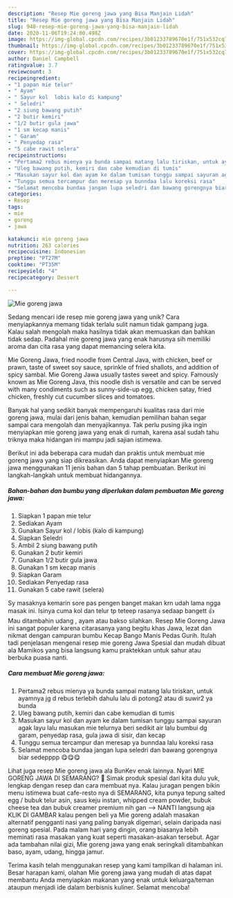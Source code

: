 ```yaml
---
description: "Resep Mie goreng jawa yang Bisa Manjain Lidah"
title: "Resep Mie goreng jawa yang Bisa Manjain Lidah"
slug: 948-resep-mie-goreng-jawa-yang-bisa-manjain-lidah
date: 2020-11-06T19:24:00.498Z
image: https://img-global.cpcdn.com/recipes/3b01233789670e1f/751x532cq70/mie-goreng-jawa-foto-resep-utama.jpg
thumbnail: https://img-global.cpcdn.com/recipes/3b01233789670e1f/751x532cq70/mie-goreng-jawa-foto-resep-utama.jpg
cover: https://img-global.cpcdn.com/recipes/3b01233789670e1f/751x532cq70/mie-goreng-jawa-foto-resep-utama.jpg
author: Daniel Campbell
ratingvalue: 3.7
reviewcount: 3
recipeingredient:
- "1 papan mie telur"
- " Ayam"
- " Sayur kol  lobis kalo di kampung"
- " Seledri"
- "2 siung bawang putih"
- "2 butir kemiri"
- "1/2 butir gula jawa"
- "1 sm kecap manis"
- " Garam"
- " Penyedap rasa"
- "5 cabe rawit selera"
recipeinstructions:
- "Pertama2 rebus mienya ya bunda sampai matang lalu tiriskan, untuk ayamnya jg d rebus terlebih dahulu lalu di potong2 atau di suwir2 ya bunda"
- "Uleg bawang putih, kemiri dan cabe kemudian di tumis"
- "Masukan sayur kol dan ayam ke dalam tumisan tunggu sampai sayuran agak layu lalu masukan mie telurnya beri sedikit air lalu bumbui dg garam, penyedap rasa, gula jawa di sisir, dan kecap"
- "Tunggu semua tercampur dan meresap ya bunndaa lalu koreksi rasa"
- "Selamat mencoba bundaa jangan lupa seledri dan bawang gorengnya biar sedepppp 😋😋😋"
categories:
- Resep
tags:
- mie
- goreng
- jawa

katakunci: mie goreng jawa 
nutrition: 263 calories
recipecuisine: Indonesian
preptime: "PT27M"
cooktime: "PT35M"
recipeyield: "4"
recipecategory: Dessert

---
```



![Mie goreng jawa](https://img-global.cpcdn.com/recipes/3b01233789670e1f/751x532cq70/mie-goreng-jawa-foto-resep-utama.jpg)

Sedang mencari ide resep mie goreng jawa yang unik? Cara menyiapkannya memang tidak terlalu sulit namun tidak gampang juga. Kalau salah mengolah maka hasilnya tidak akan memuaskan dan bahkan tidak sedap. Padahal mie goreng jawa yang enak harusnya sih memiliki aroma dan cita rasa yang dapat memancing selera kita.

Mie Goreng Jawa, fried noodle from Central Java, with chicken, beef or prawn, taste of sweet soy sauce, sprinkle of fried shallots, and addition of spicy sambal. Mie Goreng Jawa usually tastes sweet and spicy. Famously known as Mie Goreng Java, this noodle dish is versatile and can be served with many condiments such as sunny-side-up egg, chicken satay, fried chicken, freshly cut cucumber slices and tomatoes.

Banyak hal yang sedikit banyak mempengaruhi kualitas rasa dari mie goreng jawa, mulai dari jenis bahan, kemudian pemilihan bahan segar sampai cara mengolah dan menyajikannya. Tak perlu pusing jika ingin menyiapkan mie goreng jawa yang enak di rumah, karena asal sudah tahu triknya maka hidangan ini mampu jadi sajian istimewa.


Berikut ini ada beberapa cara mudah dan praktis untuk membuat mie goreng jawa yang siap dikreasikan. Anda dapat menyiapkan Mie goreng jawa menggunakan 11 jenis bahan dan 5 tahap pembuatan. Berikut ini langkah-langkah untuk membuat hidangannya.

<!--inarticleads1-->

##### Bahan-bahan dan bumbu yang diperlukan dalam pembuatan Mie goreng jawa:

1. Siapkan 1 papan mie telur
1. Sediakan  Ayam
1. Gunakan  Sayur kol / lobis (kalo di kampung)
1. Siapkan  Seledri
1. Ambil 2 siung bawang putih
1. Gunakan 2 butir kemiri
1. Gunakan 1/2 butir gula jawa
1. Gunakan 1 sm kecap manis
1. Siapkan  Garam
1. Sediakan  Penyedap rasa
1. Gunakan 5 cabe rawit (selera)


Sy masaknya kemarin sore pas pengen banget makan krn udah lama ngga masak ini. Isinya cuma kol dan telur tp teteep rasanya sedaap bangett 👍 Mau ditambahin udang , ayam atau bakso silahkan. Resep Mie Goreng Jawa ini sangat populer karena citarasanya yang begitu khas Jawa, lezat dan nikmat dengan campuran bumbu Kecap Bango Manis Pedas Gurih. Itulah tadi penjelasan mengenai resep mie goreng Jawa Spesial dan mudah dibuat ala Mamikos yang bisa langsung kamu praktekkan untuk sahur atau berbuka puasa nanti. 

<!--inarticleads2-->

##### Cara membuat Mie goreng jawa:

1. Pertama2 rebus mienya ya bunda sampai matang lalu tiriskan, untuk ayamnya jg d rebus terlebih dahulu lalu di potong2 atau di suwir2 ya bunda
1. Uleg bawang putih, kemiri dan cabe kemudian di tumis
1. Masukan sayur kol dan ayam ke dalam tumisan tunggu sampai sayuran agak layu lalu masukan mie telurnya beri sedikit air lalu bumbui dg garam, penyedap rasa, gula jawa di sisir, dan kecap
1. Tunggu semua tercampur dan meresap ya bunndaa lalu koreksi rasa
1. Selamat mencoba bundaa jangan lupa seledri dan bawang gorengnya biar sedepppp 😋😋😋


Lihat juga resep Mie goreng jawa ala BunKev enak lainnya. Nyari MIE GORENG JAWA DI SEMARANG? 🙂 Simak produk spesial dari kita dulu yuk, lengkap dengan resep dan cara membuat nya. Kalau juragan pengen bikin menu istimewa buat cafe-resto nya di SEMARANG, kita punya tepung salted egg / bubuk telur asin, saus keju instan, whipped cream powder, bubuk cheese tea dan bubuk creamer premium nih gan --&gt; NANTI langsung aja KLIK DI GAMBAR kalau pengen beli ya Mie goreng adalah masakan alternatif pengganti nasi yang paling banyak digemari, selain daripada nasi goreng spesial. Pada malam hari yang dingin, orang biasanya lebih meminati rasa masakan yang kuat seperti masakan-asakan tersebut. Agar ada tambahan nilai gizi, Mie goreng jawa yang enak seringkali ditambahkan baso, ayam, udang, hingga jamur. 

Terima kasih telah menggunakan resep yang kami tampilkan di halaman ini. Besar harapan kami, olahan Mie goreng jawa yang mudah di atas dapat membantu Anda menyiapkan makanan yang enak untuk keluarga/teman ataupun menjadi ide dalam berbisnis kuliner. Selamat mencoba!
